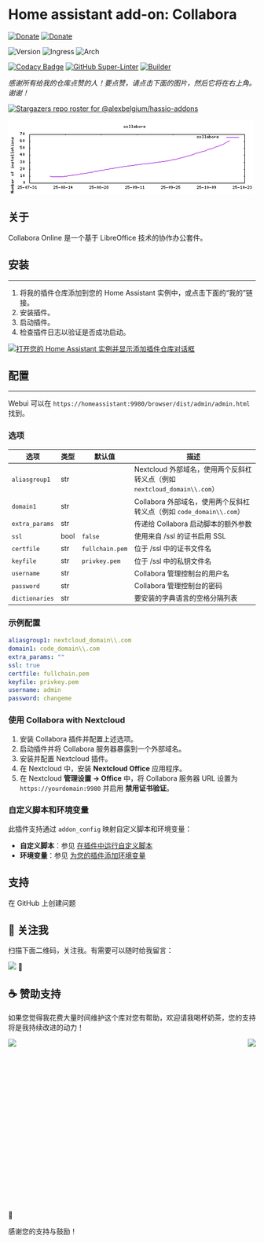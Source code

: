 # Home assistant add-on: Collabora

[![Donate][donation-badge]](https://www.buymeacoffee.com/alexbelgium)
[![Donate][paypal-badge]](https://www.paypal.com/donate/?hosted_button_id=DZFULJZTP3UQA)

![Version](https://img.shields.io/badge/dynamic/yaml?label=版本&query=%24.version&url=https%3A%2F%2Fraw.githubusercontent.com%2Falexbelgium%2Fhassio-addons%2Fmaster%2Fcollabora%2Fconfig.yaml)
![Ingress](https://img.shields.io/badge/dynamic/yaml?label=Ingress&query=%24.ingress&url=https%3A%2F%2Fraw.githubusercontent.com%2Falexbelgium%2Fhassio-addons%2Fmaster%2Fcollabora%2Fconfig.yaml)
![Arch](https://img.shields.io/badge/dynamic/yaml?color=success&label=Arch&query=%24.arch&url=https%3A%2F%2Fraw.githubusercontent.com%2Falexbelgium%2Fhassio-addons%2Fmaster%2Fcollabora%2Fconfig.yaml)

[![Codacy Badge](https://app.codacy.com/project/badge/Grade/9c6cf10bdbba45ecb202d7f579b5be0e)](https://www.codacy.com/gh/alexbelgium/hassio-addons/dashboard?utm_source=github.com&utm_medium=referral&utm_content=alexbelgium/hassio-addons&utm_campaign=Badge_Grade)
[![GitHub Super-Linter](https://img.shields.io/github/actions/workflow/status/alexbelgium/hassio-addons/weekly-supelinter.yaml?label=Lint%20code%20base)](https://github.com/alexbelgium/hassio-addons/actions/workflows/weekly-supelinter.yaml)
[![Builder](https://img.shields.io/github/actions/workflow/status/alexbelgium/hassio-addons/onpush_builder.yaml?label=Builder)](https://github.com/alexbelgium/hassio-addons/actions/workflows/onpush_builder.yaml)

[donation-badge]: https://img.shields.io/badge/Buy%20me%20a%20coffee%20(no%20paypal)-%23d32f2f?logo=buy-me-a-coffee&style=flat&logoColor=white
[paypal-badge]: https://img.shields.io/badge/Buy%20me%20a%20coffee%20with%20Paypal-0070BA?logo=paypal&style=flat&logoColor=white

_感谢所有给我的仓库点赞的人！要点赞，请点击下面的图片，然后它将在右上角。谢谢！_

[![Stargazers repo roster for @alexbelgium/hassio-addons](https://raw.githubusercontent.com/alexbelgium/hassio-addons/master/.github/stars2.svg)](https://github.com/alexbelgium/hassio-addons/stargazers)

![downloads evolution](https://raw.githubusercontent.com/alexbelgium/hassio-addons/master/collabora/stats.png)

## 关于

Collabora Online 是一个基于 LibreOffice 技术的协作办公套件。

## 安装

---

1. 将我的插件仓库添加到您的 Home Assistant 实例中，或点击下面的“我的”链接。
1. 安装插件。
1. 启动插件。
1. 检查插件日志以验证是否成功启动。

<a href="https://my.home-assistant.io/redirect/supervisor_addon/?addon=local_collabora" target="_blank"><img src="https://my.home-assistant.io/badges/supervisor_addon.svg" alt="打开您的 Home Assistant 实例并显示添加插件仓库对话框"/></a>

## 配置

---

Webui 可以在 `https://homeassistant:9980/browser/dist/admin/admin.html` 找到。

### 选项

| 选项 | 类型 | 默认值 | 描述 |
|------|------|--------|-------|
| `aliasgroup1` | str | | Nextcloud 外部域名，使用两个反斜杠转义点（例如 `nextcloud_domain\\.com`） |
| `domain1` | str | | Collabora 外部域名，使用两个反斜杠转义点（例如 `code_domain\\.com`） |
| `extra_params` | str | | 传递给 Collabora 启动脚本的额外参数 |
| `ssl` | bool | `false` | 使用来自 /ssl 的证书启用 SSL |
| `certfile` | str | `fullchain.pem` | 位于 /ssl 中的证书文件名 |
| `keyfile` | str | `privkey.pem` | 位于 /ssl 中的私钥文件名 |
| `username` | str | | Collabora 管理控制台的用户名 |
| `password` | str | | Collabora 管理控制台的密码 |
| `dictionaries` | str | | 要安装的字典语言的空格分隔列表 |

### 示例配置

```yaml
aliasgroup1: nextcloud_domain\\.com
domain1: code_domain\\.com
extra_params: ""
ssl: true
certfile: fullchain.pem
keyfile: privkey.pem
username: admin
password: changeme
```

### 使用 Collabora with Nextcloud

1. 安装 Collabora 插件并配置上述选项。
1. 启动插件并将 Collabora 服务器暴露到一个外部域名。
1. 安装并配置 Nextcloud 插件。
1. 在 Nextcloud 中，安装 **Nextcloud Office** 应用程序。
1. 在 Nextcloud **管理设置 → Office** 中，将 Collabora 服务器 URL 设置为 `https://yourdomain:9980` 并启用 **禁用证书验证**。

### 自定义脚本和环境变量

此插件支持通过 `addon_config` 映射自定义脚本和环境变量：

- **自定义脚本**：参见 [在插件中运行自定义脚本](https://github.com/alexbelgium/hassio-addons/wiki/Running-custom-scripts-in-Addons)
- **环境变量**：参见 [为您的插件添加环境变量](https://github.com/alexbelgium/hassio-addons/wiki/Add-Environment-variables-to-your-Addon)

## 支持

在 GitHub 上创建问题
## 📱 关注我

扫描下面二维码，关注我。有需要可以随时给我留言：

<img src="https://gitee.com/desmond_GT/hassio-addons/raw/main/WeChat_QRCode.png" width="50%" /> 📲

## ☕ 赞助支持

如果您觉得我花费大量时间维护这个库对您有帮助，欢迎请我喝杯奶茶，您的支持将是我持续改进的动力！

<div style="display: flex; justify-content: space-between;">
  <img src="https://gitee.com/desmond_GT/hassio-addons/raw/main/1_readme/Ali_Pay.jpg" height="350px" />
  <img src="https://gitee.com/desmond_GT/hassio-addons/raw/main/1_readme/WeChat_Pay.jpg" height="350px" />
</div> 💖

感谢您的支持与鼓励！
